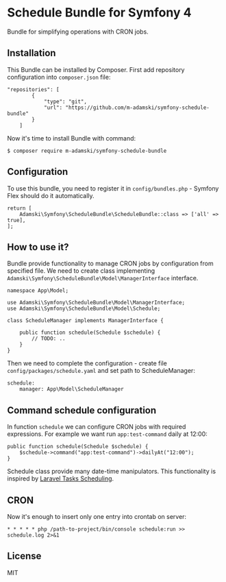 # Schedule Bundle for Symfony 4

Bundle for simplifying operations with CRON jobs.

## Installation

This Bundle can be installed by Composer. First add repository configuration into ``composer.json`` file:

```
"repositories": [
        {
            "type": "git",
            "url": "https://github.com/m-adamski/symfony-schedule-bundle"
        }
    ]
```

Now it's time to install Bundle with command:
```
$ composer require m-adamski/symfony-schedule-bundle
```

## Configuration

To use this bundle, you need to register it in ``config/bundles.php`` - Symfony Flex should do it automatically.

```(php)
return [
    Adamski\Symfony\ScheduleBundle\ScheduleBundle::class => ['all' => true],
];
```

## How to use it?

Bundle provide functionality to manage CRON jobs by configuration from specified file.
We need to create class implementing ``Adamski\Symfony\ScheduleBundle\Model\ManagerInterface`` interface.

```(php)
namespace App\Model;

use Adamski\Symfony\ScheduleBundle\Model\ManagerInterface;
use Adamski\Symfony\ScheduleBundle\Model\Schedule;

class ScheduleManager implements ManagerInterface {

    public function schedule(Schedule $schedule) {
        // TODO: ..
    }
}
```

Then we need to complete the configuration - create file ``config/packages/schedule.yaml`` and set path to ScheduleManager:

```(yaml)
schedule:
    manager: App\Model\ScheduleManager
```

## Command schedule configuration

In function ``schedule`` we can configure CRON jobs with required expressions.
For example we want run ``app:test-command`` daily at 12:00:

```(php)
public function schedule(Schedule $schedule) {
    $schedule->command("app:test-command")->dailyAt("12:00");
}
```

Schedule class provide many date-time manipulators. This functionality is inspired by [Laravel Tasks Scheduling](https://laravel.com/docs/5.6/scheduling).

## CRON

Now it's enough to insert only one entry into crontab on server:

```
* * * * * php /path-to-project/bin/console schedule:run >> schedule.log 2>&1
```

## License

MIT
